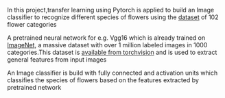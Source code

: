 In this project,transfer learning using Pytorch is applied to build an Image classifier to recognize different species of flowers using the [dataset](http://www.robots.ox.ac.uk/~vgg/data/flowers/102/index.html) of 102 flower categories

A pretrained neural network for e.g. Vgg16 which is already trained on [ImageNet](http://www.image-net.org/), a massive dataset with over 1 million labeled images in 1000 categories.This dataset is [available from torchvision](http://pytorch.org/docs/0.3.0/torchvision/models.html) and is used to extract general features from input images

An Image classifier is build with fully connected and activation units which classifies the species of flowers based on the features extracted by pretrained network




